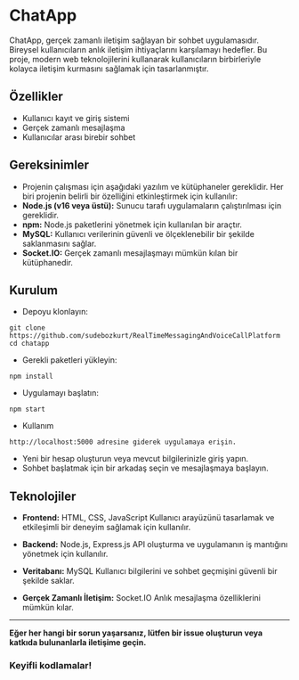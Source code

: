 # ChatApp
ChatApp, gerçek zamanlı iletişim sağlayan bir sohbet uygulamasıdır. Bireysel kullanıcıların anlık iletişim ihtiyaçlarını karşılamayı hedefler. Bu proje, modern web teknolojilerini kullanarak kullanıcıların birbirleriyle kolayca iletişim kurmasını sağlamak için tasarlanmıştır.

## Özellikler
- Kullanıcı kayıt ve giriş sistemi
- Gerçek zamanlı mesajlaşma
- Kullanıcılar arası birebir sohbet

## Gereksinimler
- Projenin çalışması için aşağıdaki yazılım ve kütüphaneler gereklidir. Her biri projenin belirli bir özelliğini etkinleştirmek için kullanılır:
- **Node.js (v16 veya üstü):** Sunucu tarafı uygulamaların çalıştırılması için gereklidir.
- **npm:** Node.js paketlerini yönetmek için kullanılan bir araçtır.
- **MySQL:** Kullanıcı verilerinin güvenli ve ölçeklenebilir bir şekilde saklanmasını sağlar.
- **Socket.IO:** Gerçek zamanlı mesajlaşmayı mümkün kılan bir kütüphanedir.

## Kurulum 
- Depoyu klonlayın:
  
```
git clone https://github.com/sudebozkurt/RealTimeMessagingAndVoiceCallPlatform
cd chatapp
```

- Gerekli paketleri yükleyin:
  
```
npm install
```

- Uygulamayı başlatın:
  
```
npm start
```

- Kullanım
  
```
http://localhost:5000 adresine giderek uygulamaya erişin.
```
- Yeni bir hesap oluşturun veya mevcut bilgilerinizle giriş yapın.
- Sohbet başlatmak için bir arkadaş seçin ve mesajlaşmaya başlayın.

## Teknolojiler
- **Frontend:** HTML, CSS, JavaScript
  Kullanıcı arayüzünü tasarlamak ve etkileşimli bir deneyim sağlamak için kullanılır.

- **Backend:** Node.js, Express.js
  API oluşturma ve uygulamanın iş mantığını yönetmek için kullanılır.

- **Veritabanı:** MySQL
  Kullanıcı bilgilerini ve sohbet geçmişini güvenli bir şekilde saklar.

- **Gerçek Zamanlı İletişim:** Socket.IO
  Anlık mesajlaşma özelliklerini mümkün kılar.
---
**Eğer her hangi bir sorun yaşarsanız, lütfen bir issue oluşturun veya katkıda bulunanlarla iletişime geçin.**
### Keyifli kodlamalar!

